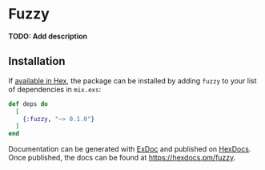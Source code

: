 # Fuzzy

**TODO: Add description**

## Installation

If [available in Hex](https://hex.pm/docs/publish), the package can be installed
by adding `fuzzy` to your list of dependencies in `mix.exs`:

```elixir
def deps do
  [
    {:fuzzy, "~> 0.1.0"}
  ]
end
```

Documentation can be generated with [ExDoc](https://github.com/elixir-lang/ex_doc)
and published on [HexDocs](https://hexdocs.pm). Once published, the docs can
be found at <https://hexdocs.pm/fuzzy>.

